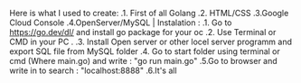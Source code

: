 Here is what I used to create: .1. First of all Golang .2. HTML/CSS .3.Google Cloud Console .4.OpenServer/MySQL | Instalation : .1. Go to https://go.dev/dl/ and install go package for your oc .2. Use Terminal or CMD in your PC . .3. Install Open server or other locel server programm and export SQL file from MySQL folder .4. Go to start folder using terminal or cmd (Where main.go) and write : "go run main.go" .5.Go to browser and write in to search : "localhost:8888" .6.It's all
